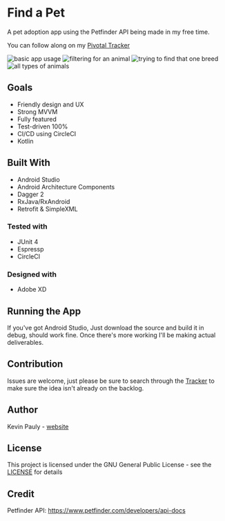 # Find a Pet
A pet adoption app using the Petfinder API being made in my free time.

You can follow along on my [Pivotal Tracker](https://www.pivotaltracker.com/n/projects/2168363)

![basic app usage](https://gyazo.com/1abcdcad0dabd658468aab8a49e0dcf1.gif)
![filtering for an animal](https://i.gyazo.com/4ff93b91e82553ddced558d078594cc6.gif)
![trying to find that one breed](https://gyazo.com/5073aa81e6ee3ee09f44cc80c679e61f.gif)
![all types of animals](https://gyazo.com/aa022f2d45e74ee1d8c3c5e850032666.gif)

## Goals
- Friendly design and UX
- Strong MVVM
- Fully featured
- Test-driven 100%
- CI/CD using CircleCI
- Kotlin

## Built With
- Android Studio
- Android Architecture Components
- Dagger 2
- RxJava/RxAndroid
- Retrofit & SimpleXML

### Tested with
- JUnit 4
- Espressp
- CircleCI

### Designed with
- Adobe XD

## Running the App
If you've got Android Studio, Just download the source and build it in debug, should work fine. Once there's more working I'll be making actual deliverables.

## Contribution
Issues are welcome, just please be sure to search through the [Tracker](https://www.pivotaltracker.com/n/projects/2168363) to make sure the idea isn't already on the backlog.

## Author
Kevin Pauly - [website](http://www.pauly.tech)

## License
This project is licensed under the GNU General Public License - see the [LICENSE](https://github.com/kpauly2-ford/findapet/blob/master/LICENSE) for details

## Credit
Petfinder API: https://www.petfinder.com/developers/api-docs

